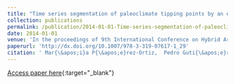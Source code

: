 ```yaml
---
title: "Time series segmentation of paleoclimate tipping points by an evolutionary algorithm"
collection: publications
permalink: /publication/2014-01-01-Time-series-segmentation-of-paleoclimate-tipping-points-by-an-evolutionary-algorithm
date: 2014-01-01
venue: 'In the proceedings of 9th International Conference on Hybrid Artificial Intelligence Systems (HAIS2014)'
paperurl: 'http://dx.doi.org/10.1007/978-3-319-07617-1_29'
citation: ' Mar{\&apos;i}a P{\&apos;e}rez-Ortiz,  Pedro Guti{\&apos;e}rrez,  Javier S{\&apos;a}nchez-Monedero,  C{\&apos;e}sar Herv{\&apos;a}s-Mart{\&apos;i}nez,  Athanasia Nikolaou,  Isabelle Dicaire,  Francisco Fernandez-Navarro, &quot;Time series segmentation of paleoclimate tipping points by an evolutionary algorithm.&quot; In the proceedings of 9th International Conference on Hybrid Artificial Intelligence Systems (HAIS2014), 2014.'
---
```

[Access paper here](http://dx.doi.org/10.1007/978-3-319-07617-1_29){:target="_blank"}
